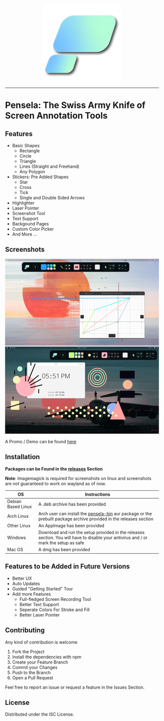 <p align="center">
<img src="./assets/logo.png">
</p>

---

# Pensela: The Swiss Army Knife of Screen Annotation Tools


## Features
- Basic Shapes
    - Rectangle
    - Circle 
    - Triangle
    - Lines (Straight and Freehand)
    - Any Polygon
- Stickers: Pre Added Shapes
    - Star
    - Cross
    - Tick
    - Single and Double Sided Arrows
- Highlighter
- Laser Pointer
- Screenshot Tool     
- Text Support
- Backgound Pages
- Custom Color Picker &nbsp;
- And More ... 

## Screenshots
![Screenshot](./assets/screenshot2.png)
![Screenshot](./assets/screenshot1.png)

A Promo / Demo can be found [here](https://youtu.be/OzpgCw24ut8)

## Installation
**Packages can be Found in the [releases](https://github.com/weiameili/Pensela/releases) Section**

**Note**: Imagemagick is required for screenshots on linux and screenshots are not guaranteed to work on wayland as of now.

| OS | Instructions |
| ------------- | ------------- |
| Debian Based Linux  | A .deb archive has been provided  |
| Arch Linux  | Arch user can install the [pensela-bin](https://aur.archlinux.org/packages/pensela-bin/) aur package or the prebuilt package archive provided in the releases section  |
| Other Linux  | An AppImage has been provided  |
| Windows  | Download and run the setup provided in the releases section. You will have to disable your antivirus and / or mark the setup as safe  |
| Mac OS  | A dmg has been provided  |

## Features to be Added in Future Versions
- Better UX
- Auto Updates
- Guided "Getting Started" Tour
- Add more Features
    - Full-fledged Screen Recording Tool
    - Better Text Support
    - Seperate Colors For Stroke and Fill
    - Better Laser Pointer

## Contributing
Any kind of contribution is welcome
1. Fork the Project
2. Install the dependencies with npm
3. Create your Feature Branch 
4. Commit your Changes 
5. Push to the Branch 
6. Open a Pull Request

Feel free to report an issue or request a feature in the Issues Section.

## License
Distributed under the ISC License.
